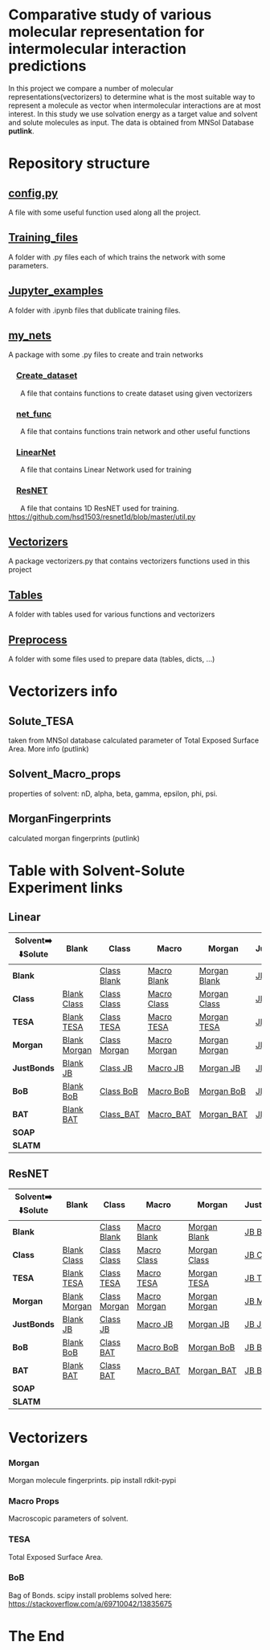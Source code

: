 # Comparative study of various molecular representation for intermolecular interaction predictions
In this project we compare a number of molecular representations(vectorizers) 
to determine what is the most suitable way to represent a molecule as vector when intermolecular interactions 
are at most interest. In this study we use solvation energy as a target value and solvent and solute molecules as input.
The data is obtained from MNSol Database **putlink**.

# Repository structure
## [config.py](config.py)
A file with some useful function used along all the project.
## [Training_files](Trainig_files)
A folder with .py files each of which trains the network with some parameters.
## [Jupyter_examples](Jupyter_examples)
A folder with .ipynb files that dublicate training files.
## [my_nets](my_nets)
A package with some .py files to create and train networks
### &nbsp; &nbsp; [Create_dataset](my_nets/Create_dataset.py)
&nbsp; &nbsp; &nbsp; A file that contains functions to create dataset using given vectorizers
### &nbsp; &nbsp; [net_func](my_nets/net_func.py)
&nbsp; &nbsp; &nbsp; A file that contains functions train network and other useful functions
### &nbsp; &nbsp; [LinearNet](my_nets/LinearNet.py)
&nbsp; &nbsp; &nbsp; A file that contains Linear Network used for training
### &nbsp; &nbsp; [ResNET](my_nets/ResNET.py)
&nbsp; &nbsp; &nbsp; A file that contains 1D ResNET used for training.
https://github.com/hsd1503/resnet1d/blob/master/util.py
## [Vectorizers](Vectorizers)
A package vectorizers.py that contains vectorizers functions used in this project
## [Tables](Tables)
A folder with tables used for various functions and vectorizers
## [Preprocess](Preprocess)
A folder with some files used to prepare data (tables, dicts, ...)

# Vectorizers info
## Solute_TESA
taken from MNSol database calculated parameter of Total Exposed Surface Area. More info (putlink)
## Solvent_Macro_props
properties of solvent: nD, alpha, beta, gamma, epsilon, phi, psi.
## MorganFingerprints
calculated morgan fingerprints (putlink)
# Table with Solvent-Solute Experiment links
## Linear

| Solvent➡️ <br/>⬇️Solute  | Blank                                         | Class                                               | Macro                                               | Morgan                                                | JustBonds                                      | BoB                                             | BAT                                                         | SOAP | SLATM |
|--------------------------|-----------------------------------------------|-----------------------------------------------------|-----------------------------------------------------|-------------------------------------------------------|------------------------------------------------|-------------------------------------------------|-------------------------------------------------------------|------|-------|
| **Blank**                |                                               | [Class Blank](Run_results/Class_Blank_Lin1)         | [Macro Blank](Run_results/Macro_Blank_Lin1)         | [Morgan Blank](Run_results/Morgan_2_124_Blank_Lin1)   | [JB Blank](Run_results/JustBonds_Blank_Lin1)   | [BoB Blank](Run_results/BoB_Blank_Lin1)         | [BAT_Blank](Solvation_1/Run_results/BAT_Blank_Lin1)         |      |       |
| **Class**                | [Blank Class](Run_results/Blank_Class_Lin1)   | [Class Class](Run_results/Class_Class_Lin1)         | [Macro Class](Run_results/Macro_Class_Lin1)         | [Morgan Class](Run_results/Morgan_2_124_Class_Lin1)   | [JB Class](Run_results/JustBonds_Class_Lin1)   | [BoB Class](Run_results/BoB_Class_Lin1)         | [BAT_Class](Solvation_1/Run_results/BAT_Class_Lin1)         |      |       |
| **TESA**                 | [Blank TESA](Run_results/Blank_TESA_Lin1)     | [Class TESA](Run_results/Class_TESA_Lin1)           | [Macro TESA](Run_results/Macro_TESA_Lin1)           | [Morgan TESA](Run_results/Morgan_2_124_TESA_Lin1)     | [JB TESA](Run_results/JustBonds_TESA_Lin1)     | [BoB TESA](Run_results/BoB_TESA_Lin1)           | [BAT_TESA](Solvation_1/Run_results/BAT_TESA_Lin1)           |      |       |
| **Morgan**               | [Blank Morgan](Run_results/Blank_Morgan_Lin1) | [Class Morgan](Run_results/Class_Morgan_Lin1)       | [Macro Morgan](Run_results/Macro_Morgan_2_124_Lin1) | [Morgan Morgan](Run_results/Macro_Morgan_2_124_Lin1b) | [JB Morgan](Run_results/JustBonds_Morgan_Lin1) | [BoB Morgan](Run_results/BoB_Morgan_2_124_Lin1) | [BAT_Morgan](Solvation_1/Run_results/BAT_Morgan_2_124_Lin2) |      |       |
| **JustBonds**            | [Blank JB](Run_results/Blank_JustBonds_Lin1)  | [Class JB](Run_results/Class_JustBonds_Lin1)        | [Macro JB](Run_results/Macro_JustBonds_Lin1)        | [Morgan JB](Run_results/Morgan_JustBonds_Lin1)        | [JB JB](Run_results/JustBonds_JustBonds_Lin1)  | [BoB JB](Run_results/BoB_JustBonds_Lin1)        | [BAT JB](Run_results/BAT_JustBonds_Lin1)                    |      |       |
| **BoB**                  | [Blank BoB](Run_results/Blank_BoB_Lin1)       | [Class BoB](Run_results/Class_BoB_Lin1)             | [Macro BoB](Run_results/Macro_BoB_Lin1)             | [Morgan BoB](Run_results/Macro_BoB_Lin2)              | [JB BoB](Run_results/JustBonds_BoB_Lin1)       | [BoB BoB](Run_results/BoB_BoB_Lin2)             | [BAT_BoB](Solvation_1/Run_results/BAT_BoB_Lin1)             |      |       |
| **BAT**                  | [Blank BAT](Run_results/Blank_BAT_Lin1)       | [Class_BAT](Solvation_1/Run_results/Class_BAT_Lin1) | [Macro_BAT](Solvation_1/Run_results/Macro_BAT_Lin1) | [Morgan_BAT](Solvation_1/Run_results/Morgan_BAT_Lin1) | [JB BAT](Run_results/JustBonds_BAT_Lin1)       | [BoB_BAT](Solvation_1/Run_results/BoB_BAT_Lin1) | [BAT_BAT](Solvation_1/Run_results/BAT_BAT_Lin1)             |      |       |
| **SOAP**                 |                                               |                                                     |                                                     |                                                       |                                                |                                                 |                                                             |      |       |
| **SLATM**                |                                               |                                                     |                                                     |                                                       |                                                |                                                 |                                                             |      |       |

## ResNET

| Solvent➡️ <br/>⬇️Solute | Blank                                                | Class                                               | Macro                                               | Morgan                                               | JustBonds                                      | BoB                                             | BAT                                                         | SOAP | SLATM |
|------------------------|------------------------------------------------------|-----------------------------------------------------|-----------------------------------------------------|------------------------------------------------------|------------------------------------------------|-------------------------------------------------|-------------------------------------------------------------|------|-------|
| **Blank**              |                                                      | [Class Blank](Run_results/Class_Blank_Res1)         | [Macro Blank](Run_results/Macro_Blank_Res1)         | [Morgan Blank](Run_results/Morgan_2_124_Blank_Res1)  | [JB Blank](Run_results/JustBonds_Blank_Res1)   | [BoB Blank](Run_results/BoB_Blank_Res1)         | [BAT Blank](Run_results/BAT_Blank_Res1)                     |      |       |
| **Class**              | [Blank Class](Run_results/Blank_Class_Res1)          | [Class Class](Run_results/Class_Class_Res1)         | [Macro Class](Run_results/Macro_Class_Res1)         | [Morgan Class](Run_results/Morgan_2_124_Class_Res1)  | [JB Class](Run_results/JustBonds_Class_Res1)   | [BoB Class](Run_results/BoB_Class_Res1)         | [BAT_Class](Solvation_1/Run_results/BAT_Class_Res1)         |      |       |
| **TESA**               | [Blank TESA](Run_results/Blank_TESA_Res1)            | [Class TESA](Run_results/Class_TESA_Res1)           | [Macro TESA](Run_results/Macro_TESA_Res3)           | [Morgan TESA](Run_results/Morgan_2_124_TESA_Res1)    | [JB TESA](Run_results/JustBonds_TESA_Res1)     | [BoB TESA](Run_results/BoB_TESA_Res2)           | [BAT_TESA](Solvation_1/Run_results/BAT_TESA_Res1)           |      |       |
| **Morgan**             | [Blank Morgan](Run_results/Blank_Morgan_2_124_Res1)  | [Class Morgan](Run_results/Class_Morgan_Res1)       | [Macro Morgan](Run_results/Macro_Morgan_2_124_Res1) | [Morgan Morgan](Run_results/Macro_Morgan_2_124_Res1) | [JB Morgan](Run_results/JustBonds_Morgan_Res1) | [BoB Morgan](Run_results/BoB_Morgan_2_124_Res2) | [BAT_Morgan](Solvation_1/Run_results/BAT_Morgan_2_124_Res2) |      |       |
| **JustBonds**          | [Blank JB](Run_results/Blank_JustBonds_Res1)         | [Class JB](Run_results/Class_JustBonds_Res1)        | [Macro JB](Run_results/Macro_JustBonds_Res1)        | [Morgan JB](Run_results/Morgan_JustBonds_Res1)       | [JB JB](Run_results/JustBonds_JustBonds_Res1)  | [BoB JB](Run_results/Macro_JustBonds_Res1)      | [BAT JB](Run_results/Macro_JustBonds_Res1)                  |      |       |
| **BoB**                | [Blank BoB](Run_results/Blank_BoB_Res1)              | [Class BAT](Solvation_1/Run_results/Class_BoB_Res1) | [Macro BoB](Run_results/Macro_BoB_Res1)             | [Morgan BoB](Run_results/Morgan_BoB_Res2)            | [JB BoB](Run_results/JustBonds_BoB_Res1)       | [BoB BoB](Run_results/BoB_BoB_Res2)             | [BAT_BoB](Solvation_1/Run_results/BAT_BoB_Res1)             |      |       |
| **BAT**                | [Blank BAT](Run_results/Blank_BAT_Res1)              | [Class BAT](Solvation_1/Run_results/Class_BAT_Res1) | [Macro_BAT](Run_results/Macro_BAT_Res1)             | [Morgan_BAT](Run_results/Macro_BAT_Res1)             | [JB BAT](Run_results/JustBonds_BAT_Res1)       | [BoB_BAT](Run_results/BoB_BAT_Res1)             | [BAT_BAT](Solvation_1/Run_results/BAT_BAT_Res1)             |      |       |
| **SOAP**               |                                                      |                                                     |                                                     |                                                      |                                                |                                                 |                                                             |      |       |
| **SLATM**              |                                                      |                                                     |                                                     |                                                      |                                                |                                                 |                                                             |      |       |


# Vectorizers
### Morgan
Morgan molecule fingerprints.
pip install rdkit-pypi

### Macro Props
Macroscopic parameters of solvent.

### TESA
Total Exposed Surface Area.

### BoB
Bag of Bonds.
scipy install problems solved here:
https://stackoverflow.com/a/69710042/13835675



# The End
